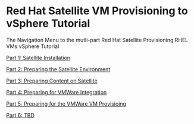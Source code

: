 # Red Hat Satellite VM Provisioning to vSphere Tutorial  

The Navigation Menu to the mutli-part Red Hat Satellite Provisioning RHEL VMs vSphere Tutorial  

[Part 1: Satellite Installation](https://github.com/pslucas0212/Part1-Satellite-Install)

[Part 2: Preparing the Satellite Environment](https://github.com/pslucas0212/Part-2-Preparing-the-Satellite-Environment)  

[Part 3: Preparing Content on Satellite](https://github.com/pslucas0212/Part-3-Preparing-Content-on-Satellite)  

[Part 4: Preparing for VMWare Integration](https://github.com/pslucas0212/Part-4-Preparing-for-VMWare-Integration)

[Part 5: Preparing for the VMWare VM Provisioing](https://github.com/pslucas0212/Part-5-Perparing-the-Template/edit/main/README.md)

[Part 6: TBD]()
